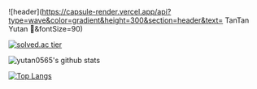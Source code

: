 ![header](https://capsule-render.vercel.app/api?type=wave&color=gradient&height=300&section=header&text= TanTan Yutan 👋&fontSize=90)

[![solved.ac tier](http://mazassumnida.wtf/api/v2/generate_badge?boj=yutan0565)](https://solved.ac/yutan0565/)

![yutan0565's github stats](https://github-readme-stats.vercel.app/api?username=yutan0565&show_icons=true)

[![Top Langs](https://github-readme-stats.vercel.app/api/top-langs/?username=yutan0565)](https://github.com/yutan0565/github-readme-stats)



<!--
**yutan0565/yutan0565** is a ✨ _special_ ✨ repository because its `README.md` (this file) appears on your GitHub profile.

Here are some ideas to get you started:

- 🔭 I’m currently working on ...
- 🌱 I’m currently learning ...
- 👯 I’m looking to collaborate on ...
- 🤔 I’m looking for help with ...
- 💬 Ask me about ...
- 📫 How to reach me: ...
- 😄 Pronouns: ...
- ⚡ Fun fact: ...
-->
